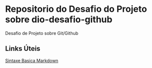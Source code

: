 # Repositorio do Desafio do Projeto sobre dio-desafio-github
Desafio de Projeto sobre Git/Github

## Links Úteis
[Sintaxe Basica Markdown](https://www.markdownguide.org/basic-syntax/)
